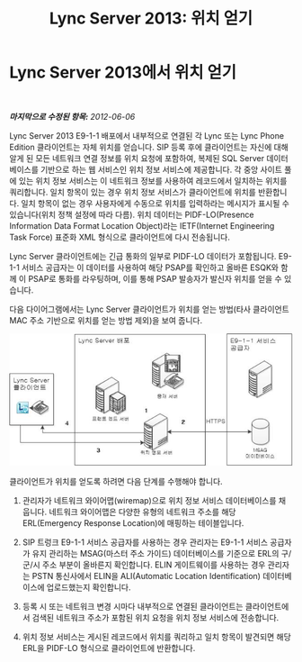 ﻿---
title: 'Lync Server 2013: 위치 얻기'
TOCTitle: 위치 얻기
ms:assetid: 9bf069aa-d240-4d95-be3a-e795537f8e70
ms:mtpsurl: https://technet.microsoft.com/ko-kr/library/JJ205110(v=OCS.15)
ms:contentKeyID: 49304510
ms.date: 08/24/2015
mtps_version: v=OCS.15
ms.translationtype: HT
---

# Lync Server 2013에서 위치 얻기

 

_**마지막으로 수정된 항목:** 2012-06-06_

Lync Server 2013 E9-1-1 배포에서 내부적으로 연결된 각 Lync 또는 Lync Phone Edition 클라이언트는 자체 위치를 얻습니다. SIP 등록 후에 클라이언트는 자신에 대해 알게 된 모든 네트워크 연결 정보를 위치 요청에 포함하여, 복제된 SQL Server 데이터베이스를 기반으로 하는 웹 서비스인 위치 정보 서비스에 제공합니다. 각 중앙 사이트 풀에 있는 위치 정보 서비스는 이 네트워크 정보를 사용하여 레코드에서 일치하는 위치를 쿼리합니다. 일치 항목이 있는 경우 위치 정보 서비스가 클라이언트에 위치를 반환합니다. 일치 항목이 없는 경우 사용자에게 수동으로 위치를 입력하라는 메시지가 표시될 수 있습니다(위치 정책 설정에 따라 다름). 위치 데이터는 PIDF-LO(Presence Information Data Format Location Object)라는 IETF(Internet Engineering Task Force) 표준화 XML 형식으로 클라이언트에 다시 전송됩니다.

Lync Server 클라이언트에는 긴급 통화의 일부로 PIDF-LO 데이터가 포함됩니다. E9-1-1 서비스 공급자는 이 데이터를 사용하여 해당 PSAP를 확인하고 올바른 ESQK와 함께 이 PSAP로 통화를 라우팅하며, 이를 통해 PSAP 발송자가 발신자 위치를 얻을 수 있습니다.

다음 다이어그램에서는 Lync Server 클라이언트가 위치를 얻는 방법(타사 클라이언트 MAC 주소 기반으로 위치를 얻는 방법 제외)을 보여 줍니다.

![클라이언트가 위치를 가져오는 방법 다이어그램](images/JJ205110.4438f5fc-f1b2-444b-8565-09035363ed43(OCS.15).jpg "클라이언트가 위치를 가져오는 방법 다이어그램")

클라이언트가 위치를 얻도록 하려면 다음 단계를 수행해야 합니다.

1.  관리자가 네트워크 와이어맵(wiremap)으로 위치 정보 서비스 데이터베이스를 채웁니다. 네트워크 와이어맵은 다양한 유형의 네트워크 주소를 해당 ERL(Emergency Response Location)에 매핑하는 테이블입니다.

2.  SIP 트렁크 E9-1-1 서비스 공급자를 사용하는 경우 관리자는 E9-1-1 서비스 공급자가 유지 관리하는 MSAG(마스터 주소 가이드) 데이터베이스를 기준으로 ERL의 구/군/시 주소 부분이 올바른지 확인합니다. ELIN 게이트웨이를 사용하는 경우 관리자는 PSTN 통신사에서 ELIN을 ALI(Automatic Location Identification) 데이터베이스에 업로드했는지 확인합니다.

3.  등록 시 또는 네트워크 변경 시마다 내부적으로 연결된 클라이언트는 클라이언트에서 검색된 네트워크 주소가 포함된 위치 요청을 위치 정보 서비스에 전송합니다.

4.  위치 정보 서비스는 게시된 레코드에서 위치를 쿼리하고 일치 항목이 발견되면 해당 ERL을 PIDF-LO 형식으로 클라이언트에 반환합니다.

